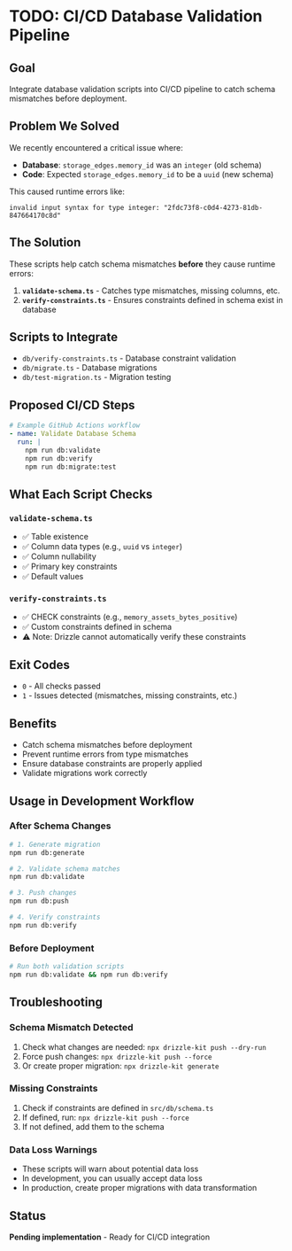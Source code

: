 # TODO: CI/CD Database Validation Pipeline

## Goal

Integrate database validation scripts into CI/CD pipeline to catch schema mismatches before deployment.

## Problem We Solved

We recently encountered a critical issue where:

- **Database**: `storage_edges.memory_id` was an `integer` (old schema)
- **Code**: Expected `storage_edges.memory_id` to be a `uuid` (new schema)

This caused runtime errors like:

```
invalid input syntax for type integer: "2fdc73f8-c0d4-4273-81db-847664170c8d"
```

## The Solution

These scripts help catch schema mismatches **before** they cause runtime errors:

1. **`validate-schema.ts`** - Catches type mismatches, missing columns, etc.
2. **`verify-constraints.ts`** - Ensures constraints defined in schema exist in database

## Scripts to Integrate

- `db/verify-constraints.ts` - Database constraint validation
- `db/migrate.ts` - Database migrations
- `db/test-migration.ts` - Migration testing

## Proposed CI/CD Steps

```yaml
# Example GitHub Actions workflow
- name: Validate Database Schema
  run: |
    npm run db:validate
    npm run db:verify
    npm run db:migrate:test
```

## What Each Script Checks

### `validate-schema.ts`

- ✅ Table existence
- ✅ Column data types (e.g., `uuid` vs `integer`)
- ✅ Column nullability
- ✅ Primary key constraints
- ✅ Default values

### `verify-constraints.ts`

- ✅ CHECK constraints (e.g., `memory_assets_bytes_positive`)
- ✅ Custom constraints defined in schema
- ⚠️ Note: Drizzle cannot automatically verify these constraints

## Exit Codes

- `0` - All checks passed
- `1` - Issues detected (mismatches, missing constraints, etc.)

## Benefits

- Catch schema mismatches before deployment
- Prevent runtime errors from type mismatches
- Ensure database constraints are properly applied
- Validate migrations work correctly

## Usage in Development Workflow

### After Schema Changes

```bash
# 1. Generate migration
npm run db:generate

# 2. Validate schema matches
npm run db:validate

# 3. Push changes
npm run db:push

# 4. Verify constraints
npm run db:verify
```

### Before Deployment

```bash
# Run both validation scripts
npm run db:validate && npm run db:verify
```

## Troubleshooting

### Schema Mismatch Detected

1. Check what changes are needed: `npx drizzle-kit push --dry-run`
2. Force push changes: `npx drizzle-kit push --force`
3. Or create proper migration: `npx drizzle-kit generate`

### Missing Constraints

1. Check if constraints are defined in `src/db/schema.ts`
2. If defined, run: `npx drizzle-kit push --force`
3. If not defined, add them to the schema

### Data Loss Warnings

- These scripts will warn about potential data loss
- In development, you can usually accept data loss
- In production, create proper migrations with data transformation

## Status

**Pending implementation** - Ready for CI/CD integration
